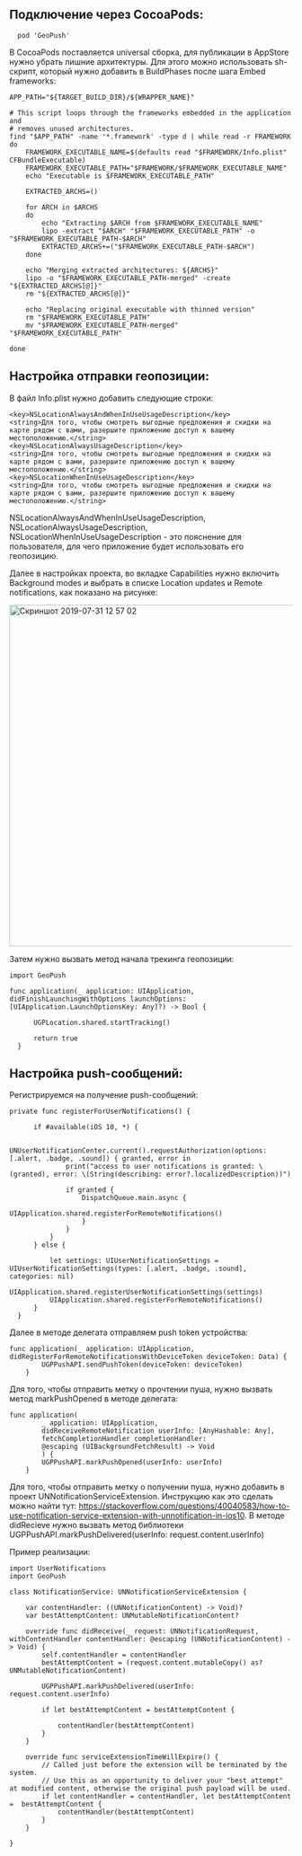 ## Подключение через CocoaPods:

```
  pod 'GeoPush'
```

В CocoaPods поставляется universal сборка, для публикации в AppStore нужно убрать лишние архитектуры. 
Для этого можно использовать sh-скрипт, который нужно добавить в BuildPhases после шага Embed frameworks:

```
APP_PATH="${TARGET_BUILD_DIR}/${WRAPPER_NAME}"

# This script loops through the frameworks embedded in the application and
# removes unused architectures.
find "$APP_PATH" -name '*.framework' -type d | while read -r FRAMEWORK
do
    FRAMEWORK_EXECUTABLE_NAME=$(defaults read "$FRAMEWORK/Info.plist" CFBundleExecutable)
    FRAMEWORK_EXECUTABLE_PATH="$FRAMEWORK/$FRAMEWORK_EXECUTABLE_NAME"
    echo "Executable is $FRAMEWORK_EXECUTABLE_PATH"

    EXTRACTED_ARCHS=()

    for ARCH in $ARCHS
    do
        echo "Extracting $ARCH from $FRAMEWORK_EXECUTABLE_NAME"
        lipo -extract "$ARCH" "$FRAMEWORK_EXECUTABLE_PATH" -o "$FRAMEWORK_EXECUTABLE_PATH-$ARCH"
        EXTRACTED_ARCHS+=("$FRAMEWORK_EXECUTABLE_PATH-$ARCH")
    done

    echo "Merging extracted architectures: ${ARCHS}"
    lipo -o "$FRAMEWORK_EXECUTABLE_PATH-merged" -create "${EXTRACTED_ARCHS[@]}"
    rm "${EXTRACTED_ARCHS[@]}"

    echo "Replacing original executable with thinned version"
    rm "$FRAMEWORK_EXECUTABLE_PATH"
    mv "$FRAMEWORK_EXECUTABLE_PATH-merged" "$FRAMEWORK_EXECUTABLE_PATH"

done
```

## Настройка отправки геопозиции:

В файл Info.plist нужно добавить следующие строки:

```
<key>NSLocationAlwaysAndWhenInUseUsageDescription</key>
<string>Для того, чтобы смотреть выгодные предложения и скидки на карте рядом с вами, разершите приложению доступ к вашему местоположению.</string>
<key>NSLocationAlwaysUsageDescription</key>
<string>Для того, чтобы смотреть выгодные предложения и скидки на карте рядом с вами, разершите приложению доступ к вашему местоположению.</string>
<key>NSLocationWhenInUseUsageDescription</key>
<string>Для того, чтобы смотреть выгодные предложения и скидки на карте рядом с вами, разершите приложению доступ к вашему местоположению.</string>
 ```
 NSLocationAlwaysAndWhenInUseUsageDescription, NSLocationAlwaysUsageDescription, NSLocationWhenInUseUsageDescription - это пояснение для пользователя, для чего приложение будет использовать его геопозицию. 
 
 
Далее в настройках проекта, во вкладке Capabilities нужно включить Background modes и выбрать в списке Location updates и Remote notifications, как показано на рисунке:
 
 <img width="608" alt="Скриншот 2019-07-31 12 57 02" src="https://user-images.githubusercontent.com/2930268/62203555-16c43580-b394-11e9-943c-9025de66c25c.png">
 
 Затем нужно вызвать метод начала трекинга геопозиции:
 
  ```
  import GeoPush
  
  func application(_ application: UIApplication, didFinishLaunchingWithOptions launchOptions: [UIApplication.LaunchOptionsKey: Any]?) -> Bool {
        
        UGPLocation.shared.startTracking()
        
        return true
    }
  ```
 
 ## Настройка push-сообщений:
 
 Регистрируемся на получение push-сообщений:
 
  ```
  private func registerForUserNotifications() {
        
        if #available(iOS 10, *) {
            
            UNUserNotificationCenter.current().requestAuthorization(options: [.alert, .badge, .sound]) { granted, error in
                print("access to user notifications is granted: \(granted), error: \(String(describing: error?.localizedDescription))")
                
                if granted {
                    DispatchQueue.main.async {
                        UIApplication.shared.registerForRemoteNotifications()
                    }
                }
            }
        } else {
            
            let settings: UIUserNotificationSettings = UIUserNotificationSettings(types: [.alert, .badge, .sound], categories: nil)
            UIApplication.shared.registerUserNotificationSettings(settings)
            UIApplication.shared.registerForRemoteNotifications()
        }
    }
   ```

Далее в методе делегата отправляем push token устройства: 

```
func application(_ application: UIApplication, didRegisterForRemoteNotificationsWithDeviceToken deviceToken: Data) {
        UGPPushAPI.sendPushToken(deviceToken: deviceToken)
    }
```

Для того, чтобы отправить метку о прочтении пуша, нужно вызвать метод markPushOpened в методе делегата:

```
func application(
        _ application: UIApplication,
        didReceiveRemoteNotification userInfo: [AnyHashable: Any],
        fetchCompletionHandler completionHandler:
        @escaping (UIBackgroundFetchResult) -> Void
        ) {
        UGPPushAPI.markPushOpened(userInfo: userInfo)
    }
```

Для того, чтобы отправить метку о получении пуша, нужно добавить в проект UNNotificationServiceExtension. Инструкцию как это сделать можно найти тут: https://stackoverflow.com/questions/40040583/how-to-use-notification-service-extension-with-unnotification-in-ios10. В методе didRecieve нужно вызвать метод библиотеки UGPPushAPI.markPushDelivered(userInfo: request.content.userInfo)


Пример реализации:

```
import UserNotifications
import GeoPush

class NotificationService: UNNotificationServiceExtension {

    var contentHandler: ((UNNotificationContent) -> Void)?
    var bestAttemptContent: UNMutableNotificationContent?

    override func didReceive(_ request: UNNotificationRequest, withContentHandler contentHandler: @escaping (UNNotificationContent) -> Void) {
        self.contentHandler = contentHandler
        bestAttemptContent = (request.content.mutableCopy() as? UNMutableNotificationContent)
        
        UGPPushAPI.markPushDelivered(userInfo: request.content.userInfo)
        
        if let bestAttemptContent = bestAttemptContent {
            
            contentHandler(bestAttemptContent)
        }
    }
    
    override func serviceExtensionTimeWillExpire() {
        // Called just before the extension will be terminated by the system.
        // Use this as an opportunity to deliver your "best attempt" at modified content, otherwise the original push payload will be used.
        if let contentHandler = contentHandler, let bestAttemptContent =  bestAttemptContent {
            contentHandler(bestAttemptContent)
        }
    }

}
```
